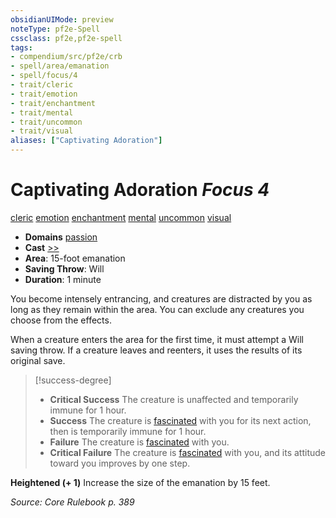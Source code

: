 ```yaml
---
obsidianUIMode: preview
noteType: pf2e-Spell
cssclass: pf2e,pf2e-spell
tags:
- compendium/src/pf2e/crb
- spell/area/emanation
- spell/focus/4
- trait/cleric
- trait/emotion
- trait/enchantment
- trait/mental
- trait/uncommon
- trait/visual
aliases: ["Captivating Adoration"]
---
```

# Captivating Adoration *Focus 4*   
[cleric](rules/traits/cleric.md "Cleric Class Trait")  [emotion](rules/traits/emotion.md "Emotion Effect Trait")  [enchantment](rules/traits/enchantment.md "Enchantment School Trait")  [mental](rules/traits/mental.md "Mental Effect Trait")  [uncommon](rules/traits/uncommon.md "Uncommon Rarity Trait")  [visual](rules/traits/visual.md "Visual Effect Trait")  

- **Domains** [passion](compendium/setting/domains.md#Passion)
- **Cast** [>>](rules/core-rulebook/chapter-9-playing-the-game.md#Actions "Two-Action") 
- **Area**: 15-foot emanation
- **Saving Throw**: Will
- **Duration**: 1 minute

You become intensely entrancing, and creatures are distracted by you as long as they remain within the area. You can exclude any creatures you choose from the effects.

When a creature enters the area for the first time, it must attempt a Will saving throw. If a creature leaves and reenters, it uses the results of its original save.

> [!success-degree] 
> - **Critical Success** The creature is unaffected and temporarily immune for 1 hour.
> - **Success** The creature is [fascinated](rules/conditions.md#Fascinated) with you for its next action, then is temporarily immune for 1 hour.
> - **Failure** The creature is [fascinated](rules/conditions.md#Fascinated) with you.
> - **Critical Failure** The creature is [fascinated](rules/conditions.md#Fascinated) with you, and its attitude toward you improves by one step.

**Heightened (+ 1)** Increase the size of the emanation by 15 feet.

*Source: Core Rulebook p. 389*